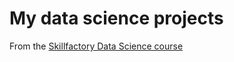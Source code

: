 
# My data science projects
From the [Skillfactory Data Science course](https://skillfactory.ru/data-scientist)
